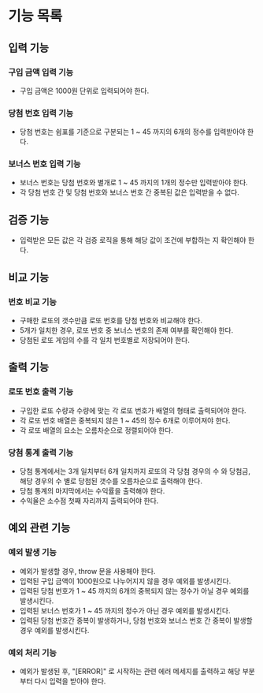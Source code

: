 # 기능 목록

## 입력 기능

### 구입 금액 입력 기능

- 구입 금액은 1000원 단위로 입력되어야 한다.

### 당첨 번호 입력 기능

- 당첨 번호는 쉼표를 기준으로 구분되는 1 ~ 45 까지의 6개의 정수를 입력받아야 한다.

### 보너스 번호 입력 기능

- 보너스 번호는 당첨 번호와 별개로 1 ~ 45 까지의 1개의 정수만 입력받아야 한다.
- 각 당첨 번호 간 및 당첨 번호와 보너스 번호 간 중복된 값은 입력받을 수 없다.

## 검증 기능

- 입력받은 모든 값은 각 검증 로직을 통해 해당 값이 조건에 부합하는 지 확인해야 한다.

## 비교 기능

### 번호 비교 기능

- 구매한 로또의 갯수만큼 로또 번호를 당첨 번호와 비교해야 한다.
- 5개가 일치한 경우, 로또 번호 중 보너스 번호의 존재 여부를 확인해야 한다.
- 당첨된 로또 게임의 수를 각 일치 번호별로 저장되어야 한다.

## 출력 기능

### 로또 번호 출력 기능

- 구입한 로또 수량과 수량에 맞는 각 로또 번호가 배열의 형태로 출력되어야 한다.
- 각 로또 번호 배열은 중복되지 않은 1 ~ 45의 정수 6개로 이루어져야 한다.
- 각 로또 배열의 요소는 오름차순으로 정렬되어야 한다.

### 당첨 통계 출력 기능

- 당첨 통계에서는 3개 일치부터 6개 일치까지 로또의 각 당첨 경우의 수 와 당첨금,해당 경우의 수 별로 당첨된 갯수를 오름차순으로 출력해야 한다.
- 당첨 통계의 마지막에서는 수익률을 출력해야 한다.
- 수익율은 소수점 첫째 자리까지 출력되어야 한다.

## 예외 관련 기능

### 예외 발생 기능

- 예외가 발생할 경우, throw 문을 사용해야 한다.
- 입력된 구입 금액이 1000원으로 나누어지지 않을 경우 예외를 발생시킨다.
- 입력된 당첨 번호가 1 ~ 45 까지의 6개의 중복되지 않는 정수가 아닐 경우 예외를 발생시킨다.
- 입력된 보너스 번호가 1 ~ 45 까지의 정수가 아닌 경우 예외를 발생시킨다.
- 입력된 당첨 번호간 중복이 발생하거나, 당첨 번호와 보너스 번호 간 중복이 발생할 경우 예외를 발생시킨다.

### 예외 처리 기능

- 예외가 발생된 후, "[ERROR]" 로 시작하는 관련 에러 메세지를 출력하고 해당 부분부터 다시 입력을 받아야 한다.
